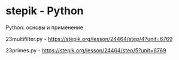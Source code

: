 # stepik - Python
Python: основы и применение

23multifilter.py - https://stepik.org/lesson/24464/step/4?unit=6769

23primes.py -  https://stepik.org/lesson/24464/step/5?unit=6769
